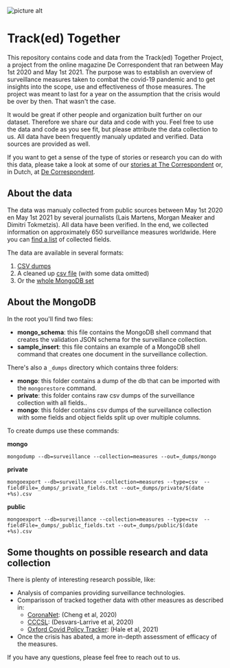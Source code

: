![picture alt](https://useruploads.cdn-thecorrespondent.com/image/wWTnZUtk-vZoO0H9u_7Hs4SKVZk=/1920x1080/tc-useruploads-images/a012b0df6cac4ece8aacc4561d7c5fd4.gif)

# Track(ed) Together

This repository contains code and data from the Track(ed) Together Project, a project from the online magazine De Correspondent that ran between May 1st 2020 and May 1st 2021. The purpose was to establish an overview of surveillance measures taken to combat the covid-19 pandemic and to get insights into the scope, use and effectiveness of those measures. The project was meant to last for a year on the assumption that the crisis would be over by then. That wasn't the case. 

It would be great if other people and organization built further on our dataset. Therefore we share our data and code with you. Feel free to use the data and code as you see fit, but please attribute the data collection to us. All data have been frequently manualy updated and verified. Data sources are provided as well. 

If you want to get a sense of the type of stories or research you can do with this data, please take a look at some of our [stories at The Correspondent](https://thecorrespondent.com/collection/track-ed-together) or, in Dutch, at [De Correspondent](https://decorrespondent.nl/collectie/track-ed-together). 

## About the data

The data was manualy collected from public sources between May 1st 2020 en May 1st 2021 by several journalists (Lais Martens, Morgan Meaker and Dimitri Tokmetzis). All data have been verified. In the end, we collected information on approximately 650 surveillance measures worldwide. Here you can [find a list](https://github.com/decorrespondent/trackedtogether/blob/master/mongodb/dumps/_public_fields.txt) of collected fields.

The data are available in several formats:
1. [CSV dumps](https://github.com/decorrespondent/trackedtogether/tree/master/mongodb/dumps/public)
2. A cleaned up [csv file](https://github.com/decorrespondent/trackedtogether/blob/master/public_data/tt_measures%20.csv) (with some data omitted)
3. Or the [whole MongoDB set](https://github.com/decorrespondent/trackedtogether/tree/master/mongodb)

## About the MongoDB

In the root you'll find two files:
* **mongo_schema**: this file contains the MongoDB shell command that creates the validation JSON schema for the surveillance collection.
* **sample_insert**: this file contains an example of a MongoDB shell command that creates one document in the surveillance collection.

There's also a `_dumps` directory which contains three folders:
* **mongo**: this folder contains a dump of the db that can be imported with the `mongorestore` command.
* **private**: this folder contains raw csv dumps of the surveillance collection with all fields..
* **mongo**: this folder contains csv dumps of the surveillance collection with some fields and object fields split up over multiple columns. 

To create dumps use these commands:

**mongo**

`mongodump --db=surveillance --collection=measures --out=_dumps/mongo`

**private**

`mongoexport --db=surveillance --collection=measures --type=csv  --fieldFile=_dumps/_private_fields.txt --out=_dumps/private/$(date +%s).csv`

**public**

`mongoexport --db=surveillance --collection=measures --type=csv  --fieldFile=_dumps/_public_fields.txt --out=_dumps/public/$(date +%s).csv`

## Some thoughts on possible research and data collection

There is plenty of interesting research possible, like:
* Analysis of companies providing surveillance technologies.
* Comparisson of tracked together data with other measures as described in:
  * [CoronaNet](https://www.coronanet-project.org/download.html): (Cheng et al, 2020)
  * [CCCSL](https://github.com/amel-github/covid19-interventionmeasures): (Desvars-Larrive et al, 2020)
  * [Oxford Covid Policy Tracker](https://github.com/OxCGRT/covid-policy-tracker): (Hale et al, 2021)
* Once the crisis has abated, a more in-depth assessment of efficacy of the measures. 

If you have any questions, please feel free to reach out to us.
